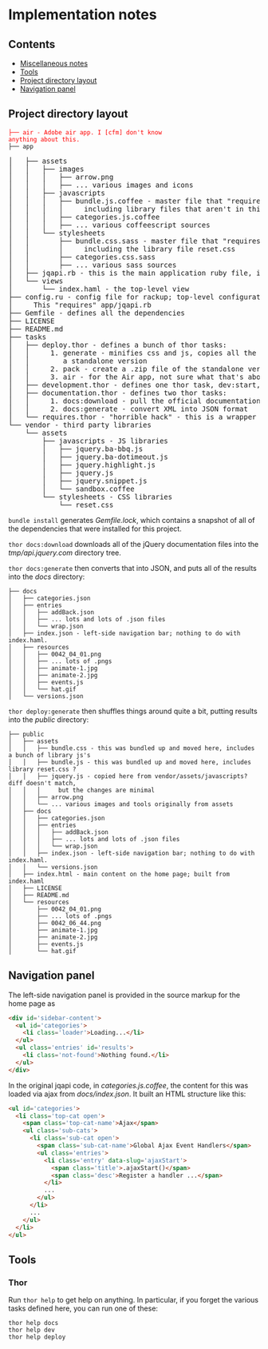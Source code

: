 ﻿# Implementation notes

## Contents

* [Miscellaneous notes](#miscellaneous-notes)
* [Tools](#tools)
* [Project directory layout](#project-directory-layout)
* [Navigation panel](#navigation-panel)


## Project directory layout

<code style='color: red'>├── air - Adobe air app.  I [cfm] don't know anything about this.</code><br/>
<code>├── app</code><br/>
<pre>
│   ├── assets
│   │   ├── images
│   │   │   ├── arrow.png
│   │   │   ├── ... various images and icons
│   │   ├── javascripts
│   │   │   ├── bundle.js.coffee - master file that "requires" all of the others,
│   │   │   │     including library files that aren't in this directory
│   │   │   ├── categories.js.coffee
│   │   │   ├── ... various coffeescript sources
│   │   └── stylesheets
│   │       ├── bundle.css.sass - master file that "requires" all of the others,
│   │       │     including the library file reset.css
│   │       ├── categories.css.sass
│   │       ├── ... various sass sources
│   ├── jqapi.rb - this is the main application ruby file, it maps all the URLs
│   └── views
│       └── index.haml - the top-level view
├── config.ru - config file for rackup; top-level configuration that defines the application.
│     This "requires" app/jqapi.rb
├── Gemfile - defines all the dependencies
├── LICENSE
├── README.md
├── tasks
│   ├── deploy.thor - defines a bunch of thor tasks:
│   │     1. generate - minifies css and js, copies all the files and framework, to create
│   │        a standalone version
│   │     2. pack - create a .zip file of the standalone version
│   │     3. air - for the Air app, not sure what that's about.
│   ├── development.thor - defines one thor task, dev:start, which starts the Sinatra server
│   ├── documentation.thor - defines two thor tasks:
│   │     1. docs:download - pull the official documentation form github (in XML)
│   │     2. docs:generate - convert XML into JSON format
│   └── requires.thor - "horrible hack" - this is a wrapper for the others.
└── vendor - third party libraries
    └── assets
        ├── javascripts - JS libraries
        │   ├── jquery.ba-bbq.js
        │   ├── jquery.ba-dotimeout.js
        │   ├── jquery.highlight.js
        │   ├── jquery.js
        │   ├── jquery.snippet.js
        │   └── sandbox.coffee
        └── stylesheets - CSS libraries
            └── reset.css
</pre>

`bundle install` generates *Gemfile.lock*, which contains a snapshot of all of the
dependencies that were installed for this project.

`thor docs:download` downloads all of the jQuery documentation files into the
*tmp/api.jquery.com* directory tree.

`thor docs:generate` then converts that into JSON, and puts all of the results into
the *docs* directory:

```
├── docs
│   ├── categories.json
│   ├── entries
│   │   ├── addBack.json
│   │   ├── ... lots and lots of .json files
│   │   └── wrap.json
│   ├── index.json - left-side navigation bar; nothing to do with index.haml.
│   ├── resources
│   │   ├── 0042_04_01.png
│   │   ├── ... lots of .pngs
│   │   ├── animate-1.jpg
│   │   ├── animate-2.jpg
│   │   ├── events.js
│   │   └── hat.gif
│   └── versions.json
```

`thor deploy:generate` then shuffles things around quite a bit, putting results into the
*public* directory:

```
├── public
│   ├── assets
│   │   ├── bundle.css - this was bundled up and moved here, includes a bunch of library js's
│   │   ├── bundle.js - this was bundled up and moved here, includes library reset.css ?
│   │   ├── jquery.js - copied here from vendor/assets/javascripts?  diff doesn't match,
│   │   │     but the changes are minimal
│   │   ├── arrow.png
│   │   └── ... various images and tools originally from assets
│   ├── docs
│   │   ├── categories.json
│   │   ├── entries
│   │   │   ├── addBack.json
│   │   │   ├── ... lots and lots of .json files
│   │   │   └── wrap.json
│   │   ├── index.json - left-side navigation bar; nothing to do with index.haml.
│   │   └── versions.json
│   ├── index.html - main content on the home page; built from index.haml
│   ├── LICENSE
│   ├── README.md
│   └── resources
│       ├── 0042_04_01.png
│       ├── ... lots of .pngs
│       ├── 0042_06_44.png
│       ├── animate-1.jpg
│       ├── animate-2.jpg
│       ├── events.js
│       └── hat.gif
```

## Navigation panel

The left-side navigation panel is provided in the source markup for the home page
as

```html
<div id='sidebar-content'>
  <ul id='categories'>
    <li class='loader'>Loading...</li>
  </ul>
  <ul class='entries' id='results'>
    <li class='not-found'>Nothing found.</li>
  </ul>
</div>
```

In the original jqapi code, in *categories.js.coffee*, the content for this was loaded
via ajax from *docs/index.json*.  It built an HTML structure like this:

```html
<ul id='categories'>
  <li class='top-cat open'>
    <span class='top-cat-name'>Ajax</span>
    <ul class='sub-cats'>
      <li class='sub-cat open'>
        <span class='sub-cat-name'>Global Ajax Event Handlers</span>
        <ul class='entries'>
          <li class='entry' data-slug='ajaxStart'>
            <span class='title'>.ajaxStart()</span>
            <span class='desc'>Register a handler ...</span>
          </li>
          ...
        </ul>
      </li>
      ...
    </ul>
  </li>
</ul>
```


## Tools

### Thor

Run `thor help` to get help on anything.  In particular, if you forget the various tasks
defined here, you can run one of these:

```
thor help docs
thor help dev
thor help deploy
```

